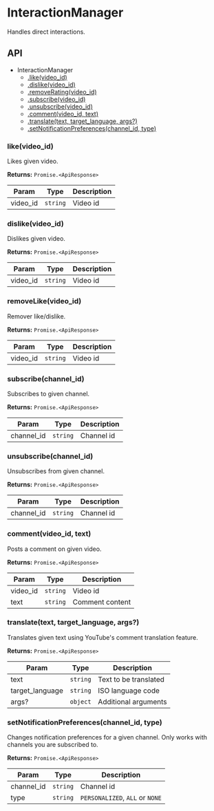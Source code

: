 # InteractionManager

Handles direct interactions.

## API

* InteractionManager 
  * [.like(video_id)](#like) 
  * [.dislike(video_id)](#dislike) 
  * [.removeRating(video_id)](#removerating) 
  * [.subscribe(video_id)](#subscribe) 
  * [.unsubscribe(video_id)](#unsubscribe) 
  * [.comment(video_id, text)](#comment) 
  * [.translate(text, target_language, args?)](#translate) 
  * [.setNotificationPreferences(channel_id, type)](#setnotificationpreferences) 

<a name="like"></a>
### like(video_id)

Likes given video.

**Returns:** `Promise.<ApiResponse>`

| Param | Type | Description |
| --- | --- | --- |
| video_id | `string` | Video id |

<a name="dislike"></a>
### dislike(video_id)

Dislikes given video.

**Returns:** `Promise.<ApiResponse>`

| Param | Type | Description |
| --- | --- | --- |
| video_id | `string` | Video id |

<a name="removerating"></a>
### removeLike(video_id)

Remover like/dislike.

**Returns:** `Promise.<ApiResponse>`

| Param | Type | Description |
| --- | --- | --- |
| video_id | `string` | Video id |

<a name="subscribe"></a>
### subscribe(channel_id)

Subscribes to given channel.

**Returns:** `Promise.<ApiResponse>`

| Param | Type | Description |
| --- | --- | --- |
| channel_id | `string` | Channel id |

<a name="unsubscribe"></a>
### unsubscribe(channel_id)

Unsubscribes from given channel.

**Returns:** `Promise.<ApiResponse>`

| Param | Type | Description |
| --- | --- | --- |
| channel_id | `string` | Channel id |

<a name="comment"></a>
### comment(video_id, text)

Posts a comment on given video.

**Returns:** `Promise.<ApiResponse>`

| Param | Type | Description |
| --- | --- | --- |
| video_id | `string` | Video id |
| text | `string` | Comment content |

<a name="translate"></a>
### translate(text, target_language, args?)

Translates given text using YouTube's comment translation feature.

**Returns:** `Promise.<ApiResponse>`

| Param | Type | Description |
| --- | --- | --- |
| text | `string` | Text to be translated |
| target_language | `string` | ISO language code |
| args? | `object` | Additional arguments |

<a name="setnotificationpreferences"></a>
### setNotificationPreferences(channel_id, type)

Changes notification preferences for a given channel.
Only works with channels you are subscribed to.

**Returns:** `Promise.<ApiResponse>`

| Param | Type | Description |
| --- | --- | --- |
| channel_id | `string` | Channel id |
| type | `string` | `PERSONALIZED`, `ALL` or `NONE` |